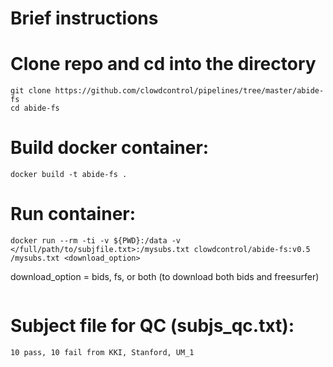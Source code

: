 # Brief instructions
# Clone repo and cd into the directory
``` 
git clone https://github.com/clowdcontrol/pipelines/tree/master/abide-fs
cd abide-fs
```
# Build docker container:
```
docker build -t abide-fs .
```
# Run container:
```
docker run --rm -ti -v ${PWD}:/data -v </full/path/to/subjfile.txt>:/mysubs.txt clowdcontrol/abide-fs:v0.5 /mysubs.txt <download_option>
```
download_option = bids, fs, or both (to download both bids and freesurfer)
```
```
# Subject file for QC (subjs_qc.txt):
```
10 pass, 10 fail from KKI, Stanford, UM_1
```
